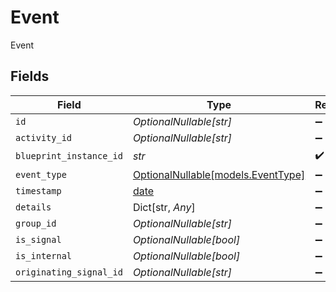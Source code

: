 # Event

Event


## Fields

| Field                                                                | Type                                                                 | Required                                                             | Description                                                          |
| -------------------------------------------------------------------- | -------------------------------------------------------------------- | -------------------------------------------------------------------- | -------------------------------------------------------------------- |
| `id`                                                                 | *OptionalNullable[str]*                                              | :heavy_minus_sign:                                                   | N/A                                                                  |
| `activity_id`                                                        | *OptionalNullable[str]*                                              | :heavy_minus_sign:                                                   | N/A                                                                  |
| `blueprint_instance_id`                                              | *str*                                                                | :heavy_check_mark:                                                   | N/A                                                                  |
| `event_type`                                                         | [OptionalNullable[models.EventType]](../models/eventtype.md)         | :heavy_minus_sign:                                                   | N/A                                                                  |
| `timestamp`                                                          | [date](https://docs.python.org/3/library/datetime.html#date-objects) | :heavy_minus_sign:                                                   | N/A                                                                  |
| `details`                                                            | Dict[str, *Any*]                                                     | :heavy_minus_sign:                                                   | N/A                                                                  |
| `group_id`                                                           | *OptionalNullable[str]*                                              | :heavy_minus_sign:                                                   | N/A                                                                  |
| `is_signal`                                                          | *OptionalNullable[bool]*                                             | :heavy_minus_sign:                                                   | N/A                                                                  |
| `is_internal`                                                        | *OptionalNullable[bool]*                                             | :heavy_minus_sign:                                                   | N/A                                                                  |
| `originating_signal_id`                                              | *OptionalNullable[str]*                                              | :heavy_minus_sign:                                                   | N/A                                                                  |
